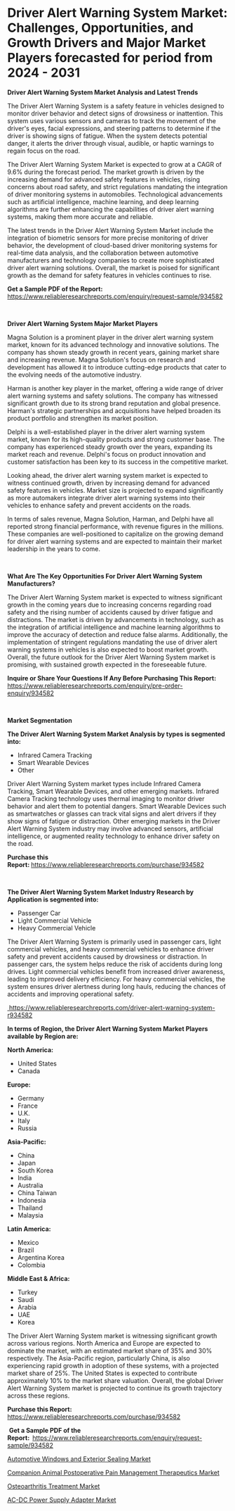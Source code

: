 <p><h1>Driver Alert Warning System Market: Challenges, Opportunities, and Growth Drivers and Major Market Players forecasted for period from 2024 - 2031</h1></p><p><strong>Driver Alert Warning System Market Analysis and Latest Trends</strong></p>
<p><p>The Driver Alert Warning System is a safety feature in vehicles designed to monitor driver behavior and detect signs of drowsiness or inattention. This system uses various sensors and cameras to track the movement of the driver's eyes, facial expressions, and steering patterns to determine if the driver is showing signs of fatigue. When the system detects potential danger, it alerts the driver through visual, audible, or haptic warnings to regain focus on the road.</p><p>The Driver Alert Warning System Market is expected to grow at a CAGR of 9.6% during the forecast period. The market growth is driven by the increasing demand for advanced safety features in vehicles, rising concerns about road safety, and strict regulations mandating the integration of driver monitoring systems in automobiles. Technological advancements such as artificial intelligence, machine learning, and deep learning algorithms are further enhancing the capabilities of driver alert warning systems, making them more accurate and reliable.</p><p>The latest trends in the Driver Alert Warning System Market include the integration of biometric sensors for more precise monitoring of driver behavior, the development of cloud-based driver monitoring systems for real-time data analysis, and the collaboration between automotive manufacturers and technology companies to create more sophisticated driver alert warning solutions. Overall, the market is poised for significant growth as the demand for safety features in vehicles continues to rise.</p></p>
<p><strong>Get a Sample PDF of the Report:&nbsp;</strong> <a href="https://www.reliableresearchreports.com/enquiry/request-sample/934582">https://www.reliableresearchreports.com/enquiry/request-sample/934582</a></p>
<p>&nbsp;</p>
<p><strong>Driver Alert Warning System Major Market Players</strong></p>
<p><p>Magna Solution is a prominent player in the driver alert warning system market, known for its advanced technology and innovative solutions. The company has shown steady growth in recent years, gaining market share and increasing revenue. Magna Solution's focus on research and development has allowed it to introduce cutting-edge products that cater to the evolving needs of the automotive industry.</p><p>Harman is another key player in the market, offering a wide range of driver alert warning systems and safety solutions. The company has witnessed significant growth due to its strong brand reputation and global presence. Harman's strategic partnerships and acquisitions have helped broaden its product portfolio and strengthen its market position.</p><p>Delphi is a well-established player in the driver alert warning system market, known for its high-quality products and strong customer base. The company has experienced steady growth over the years, expanding its market reach and revenue. Delphi's focus on product innovation and customer satisfaction has been key to its success in the competitive market.</p><p>Looking ahead, the driver alert warning system market is expected to witness continued growth, driven by increasing demand for advanced safety features in vehicles. Market size is projected to expand significantly as more automakers integrate driver alert warning systems into their vehicles to enhance safety and prevent accidents on the roads.</p><p>In terms of sales revenue, Magna Solution, Harman, and Delphi have all reported strong financial performance, with revenue figures in the millions. These companies are well-positioned to capitalize on the growing demand for driver alert warning systems and are expected to maintain their market leadership in the years to come.</p></p>
<p>&nbsp;</p>
<p><strong>What Are The Key Opportunities For Driver Alert Warning System Manufacturers?</strong></p>
<p><p>The Driver Alert Warning System market is expected to witness significant growth in the coming years due to increasing concerns regarding road safety and the rising number of accidents caused by driver fatigue and distractions. The market is driven by advancements in technology, such as the integration of artificial intelligence and machine learning algorithms to improve the accuracy of detection and reduce false alarms. Additionally, the implementation of stringent regulations mandating the use of driver alert warning systems in vehicles is also expected to boost market growth. Overall, the future outlook for the Driver Alert Warning System market is promising, with sustained growth expected in the foreseeable future.</p></p>
<p><strong>Inquire or Share Your Questions If Any Before Purchasing This Report:</strong> <a href="https://www.reliableresearchreports.com/enquiry/pre-order-enquiry/934582">https://www.reliableresearchreports.com/enquiry/pre-order-enquiry/934582</a></p>
<p>&nbsp;</p>
<p><strong>Market Segmentation</strong></p>
<p><strong>The Driver Alert Warning System Market Analysis by types is segmented into:</strong></p>
<p><ul><li>Infrared Camera Tracking</li><li>Smart Wearable Devices</li><li>Other</li></ul></p>
<p><p>Driver Alert Warning System market types include Infrared Camera Tracking, Smart Wearable Devices, and other emerging markets. Infrared Camera Tracking technology uses thermal imaging to monitor driver behavior and alert them to potential dangers. Smart Wearable Devices such as smartwatches or glasses can track vital signs and alert drivers if they show signs of fatigue or distraction. Other emerging markets in the Driver Alert Warning System industry may involve advanced sensors, artificial intelligence, or augmented reality technology to enhance driver safety on the road.</p></p>
<p><strong>Purchase this Report:&nbsp;</strong><a href="https://www.reliableresearchreports.com/purchase/934582">https://www.reliableresearchreports.com/purchase/934582</a></p>
<p>&nbsp;</p>
<p><strong>The Driver Alert Warning System Market Industry Research by Application is segmented into:</strong></p>
<p><ul><li>Passenger Car</li><li>Light Commercial Vehicle</li><li>Heavy Commercial Vehicle</li></ul></p>
<p><p>The Driver Alert Warning System is primarily used in passenger cars, light commercial vehicles, and heavy commercial vehicles to enhance driver safety and prevent accidents caused by drowsiness or distraction. In passenger cars, the system helps reduce the risk of accidents during long drives. Light commercial vehicles benefit from increased driver awareness, leading to improved delivery efficiency. For heavy commercial vehicles, the system ensures driver alertness during long hauls, reducing the chances of accidents and improving operational safety.</p></p>
<p><a href="https://www.reliableresearchreports.com/driver-alert-warning-system-r934582">&nbsp;https://www.reliableresearchreports.com/driver-alert-warning-system-r934582</a></p>
<p><strong>In terms of Region, the Driver Alert Warning System Market Players available by Region are:</strong></p>
<p>
    <p> <strong> North America: </strong>
        <ul>
            <li>United States</li>
            <li>Canada</li>
        </ul>
        </p> 
    <p> <strong> Europe: </strong>
        <ul>
            <li>Germany</li>
            <li>France</li>
            <li>U.K.</li>
            <li>Italy</li>
            <li>Russia</li>
        </ul>
        </p> 
    <p> <strong> Asia-Pacific: </strong>
        <ul>
            <li>China</li>
            <li>Japan</li>
            <li>South Korea</li>
            <li>India</li>
            <li>Australia</li>
            <li>China Taiwan</li>
            <li>Indonesia</li>
            <li>Thailand</li>
            <li>Malaysia</li>
        </ul>
        </p> 
    <p> <strong> Latin America: </strong>
        <ul>
            <li>Mexico</li>
            <li>Brazil</li>
            <li>Argentina Korea</li>
            <li>Colombia</li>
        </ul>
        </p> 
    <p> <strong> Middle East & Africa: </strong>
        <ul>
            <li>Turkey</li>
            <li>Saudi</li>
            <li>Arabia</li>
            <li>UAE</li>
            <li>Korea</li>
        </ul>
    </p>
    </p>
<p><p>The Driver Alert Warning System market is witnessing significant growth across various regions. North America and Europe are expected to dominate the market, with an estimated market share of 35% and 30% respectively. The Asia-Pacific region, particularly China, is also experiencing rapid growth in adoption of these systems, with a projected market share of 25%. The United States is expected to contribute approximately 10% to the market share valuation. Overall, the global Driver Alert Warning System market is projected to continue its growth trajectory across these regions.</p></p>
<p><strong>Purchase this Report: </strong><a href="https://www.reliableresearchreports.com/purchase/934582">https://www.reliableresearchreports.com/purchase/934582</a></p>
<p>&nbsp;<strong>Get a Sample PDF of the Report:&nbsp;&nbsp;</strong><a href="https://www.reliableresearchreports.com/enquiry/request-sample/934582">https://www.reliableresearchreports.com/enquiry/request-sample/934582</a></p>
<p><strong></strong></p>
<p><p><a href="https://github.com/SashaBeier2023/Market-Research-Report-List-1/blob/main/automotive-windows-and-exterior-sealing-market.md">Automotive Windows and Exterior Sealing Market</a></p><p><a href="https://github.com/singletonthaxterkelliehr2df/Market-Research-Report-List-2/blob/main/companion-animal-postoperative-pain-management-therapeutics-market.md">Companion Animal Postoperative Pain Management Therapeutics Market</a></p><p><a href="https://www.linkedin.com/pulse/osteoarthritis-treatment-market-insights-cagr-trends-growth-7ie7e">Osteoarthritis Treatment Market</a></p><p><a href="https://www.linkedin.com/pulse/ac-dc-power-supply-adapter-market-furnishes-information-keopf">AC-DC Power Supply Adapter Market</a></p></p>